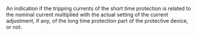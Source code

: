 ﻿An indication if the tripping currents of the short time protection is related to the nominal current multiplied with the actual setting of the current adjustment, if any, of the long time protection part of the protective device, or not.